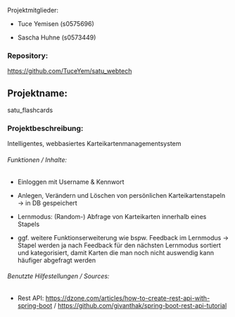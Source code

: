 Projektmitglieder:

- Tuce Yemisen (s0575696)

- Sascha Huhne (s0573449)





### Repository:

https://github.com/TuceYem/satu_webtech

## Projektname:

satu_flashcards

### Projektbeschreibung:

Intelligentes, webbasiertes Karteikartenmanagementsystem

###### Funktionen / Inhalte:

- Einloggen mit Username & Kennwort

- Anlegen, Verändern und Löschen von persönlichen Karteikartenstapeln -> in DB gespeichert

- Lernmodus: (Random-) Abfrage von Karteikarten innerhalb eines Stapels

- ggf. weitere Funktionserweiterung wie bspw. 
    Feedback im Lernmodus -> Stapel werden ja nach Feedback für 
    den nächsten Lernmodus sortiert und kategorisiert, damit Karten die man noch nicht auswendig kann häufiger abgefragt werden

###### Benutzte Hilfestellungen / Sources:
- Rest API: https://dzone.com/articles/how-to-create-rest-api-with-spring-boot / https://github.com/givanthak/spring-boot-rest-api-tutorial